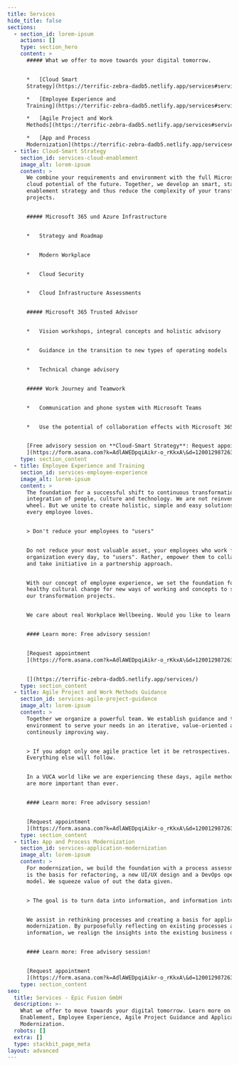 ```yaml
---
title: Services
hide_title: false
sections:
  - section_id: lorem-ipsum
    actions: []
    type: section_hero
    content: >
      ##### What we offer to move towards your digital tomorrow.


      *   [Cloud Smart
      Strategy](https://terrific-zebra-dadb5.netlify.app/services#services-cloud-enablement)

      *   [Employee Experience and
      Training](https://terrific-zebra-dadb5.netlify.app/services#services-employee-experience)

      *   [Agile Project and Work
      Methods](https://terrific-zebra-dadb5.netlify.app/services#services-agile-project-guidance)

      *   [App and Process
      Modernization](https://terrific-zebra-dadb5.netlify.app/services#services-application-modernization)
  - title: Cloud-Smart Strategy
    section_id: services-cloud-enablement
    image_alt: lorem-ipsum
    content: >
      We combine your requirements and environment with the full Microsoft 365
      cloud potential of the future. Together, we develop an smart, staged cloud
      enablement strategy and thus reduce the complexity of your transformation
      projects.


      ##### Microsoft 365 und Azure Infrastructure


      *   Strategy and Roadmap


      *   Modern Workplace


      *   Cloud Security


      *   Cloud Infrastructure Assessments


      ##### Microsoft 365 Trusted Advisor


      *   Vision workshops, integral concepts and holistic advisory


      *   Guidance in the transition to new types of operating models


      *   Technical change advisory


      ##### Work Journey and Teamwork


      *   Communication and phone system with Microsoft Teams


      *   Use the potential of collaboration effects with Microsoft 365


      [Free advisory session on **Cloud-Smart Strategy**: Request appointment
      ](https://form.asana.com?k=AdlAWEDpqiAikr-o_rKkxA\&d=1200129872637977)
    type: section_content
  - title: Employee Experience and Training
    section_id: services-employee-experience
    image_alt: lorem-ipsum
    content: >
      The foundation for a successful shift to continuous transformation is the
      integration of people, culture and technology. We are not reinventing the
      wheel. But we unite to create holistic, simple and easy solutions that
      every employee loves.


      > Don't reduce your employees to "users"


      Do not reduce your most valuable asset, your employees who work for your
      organization every day, to "users". Rather, empower them to collaborate
      and take initiative in a partnership approach.


      With our concept of employee experience, we set the foundation for a
      healthy cultural change for new ways of working and concepts to supplement
      our transformation projects.


      We care about real Workplace Wellbeeing. Would you like to learn more?


      #### Learn more: Free advisory session!


      [Request appointment
      ](https://form.asana.com?k=AdlAWEDpqiAikr-o_rKkxA\&d=1200129872637977)


      [](https://terrific-zebra-dadb5.netlify.app/services/)
    type: section_content
  - title: Agile Project and Work Methods Guidance
    section_id: services-agile-project-guidance
    image_alt: lorem-ipsum
    content: >
      Together we organize a powerful team. We establish guidance and the ideal
      environment to serve your needs in an iterative, value-oriented and
      continously improving way.


      > If you adopt only one agile practice let it be retrospectives.
      Everything else will follow.


      In a VUCA world like we are experiencing these days, agile methodologies
      are more important than ever.


      #### Learn more: Free advisory session!


      [Request appointment
      ](https://form.asana.com?k=AdlAWEDpqiAikr-o_rKkxA\&d=1200129872637977)
    type: section_content
  - title: App and Process Modernization
    section_id: services-application-modernization
    image_alt: lorem-ipsum
    content: >
      For modernization, we build the foundation with a process assessment. This
      is the basis for refactoring, a new UI/UX design and a DevOps operating
      model. We squeeze value of out the data given.


      > The goal is to turn data into information, and information into insight.


      We assist in rethinking processes and creating a basis for application
      modernization. By purposefully reflecting on existing processes and
      information, we realign the insights into the existing business data.


      #### Learn more: Free advisory session!


      [Request appointment
      ](https://form.asana.com?k=AdlAWEDpqiAikr-o_rKkxA\&d=1200129872637977)
    type: section_content
seo:
  title: Services - Epic Fusion GmbH
  description: >-
    What we offer to move towards your digital tomorrow. Learn more on Cloud
    Enablement, Employee Experience, Agile Project Guidance and Application
    Modernization.
  robots: []
  extra: []
  type: stackbit_page_meta
layout: advanced
---
```

